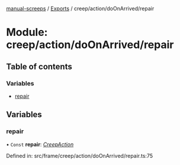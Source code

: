 [manual-screeps](../README.md) / [Exports](../modules.md) / creep/action/doOnArrived/repair

# Module: creep/action/doOnArrived/repair

## Table of contents

### Variables

- [repair](creep_action_doonarrived_repair.md#repair)

## Variables

### repair

• `Const` **repair**: [*CreepAction*](../interfaces/creep_action_doonarrived.creepaction.md)

Defined in: src/frame/creep/action/doOnArrived/repair.ts:75
